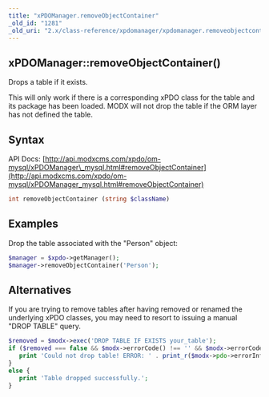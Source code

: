 ```yaml
---
title: "xPDOManager.removeObjectContainer"
_old_id: "1281"
_old_uri: "2.x/class-reference/xpdomanager/xpdomanager.removeobjectcontainer"
---
```


## xPDOManager::removeObjectContainer()

 Drops a table if it exists.

 This will only work if there is a corresponding xPDO class for the table and its package has been loaded. MODX will not drop the table if the ORM layer has not defined the table.

## Syntax

 API Docs: [http://api.modxcms.com/xpdo/om-mysql/xPDOManager\_mysql.html#removeObjectContainer](http://api.modxcms.com/xpdo/om-mysql/xPDOManager_mysql.html#removeObjectContainer)

 ``` php
int removeObjectContainer (string $className)
```

## Examples

 Drop the table associated with the "Person" object:

 ``` php
$manager = $xpdo->getManager();
$manager->removeObjectContainer('Person');
```

## Alternatives

 If you are trying to remove tables after having removed or renamed the underlying xPDO classes, you may need to resort to issuing a manual "DROP TABLE" query.

 ``` php
$removed = $modx->exec('DROP TABLE IF EXISTS your_table');
if ($removed === false && $modx->errorCode() !== '' && $modx->errorCode() !== PDO::ERR_NONE) {
    print 'Could not drop table! ERROR: ' . print_r($modx->pdo->errorInfo(),true);
}
else {
    print 'Table dropped successfully.';
}
```
